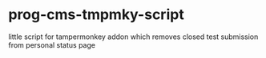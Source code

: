 # prog-cms-tmpmky-script
little script for tampermonkey addon which removes closed test submission from personal status page
